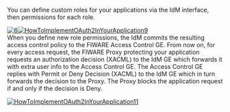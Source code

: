 You can define custom roles for your applications via the IdM interface,
then permissions for each role.

[![6](/uploads/2014/11/6.png)](/uploads/2014/11/6.png)[![HowToImplementOAuth2InYourApplication9](/uploads/2015/04/HowToImplementOAuth2InYourApplication9-300x279.png)](/uploads/2015/04/HowToImplementOAuth2InYourApplication9.png)  
When you define new role permissions, the IdM commits the resulting
access control policy to the FIWARE Access Control GE. From now on, for
every access request, the FIWARE Proxy protecting your application
requests an authorization decision (XACML) to the IdM GE which forwards
it with extra user info to the Access Control GE. The Access Control GE
replies with Permit or Deny Decision (XACML) to the IdM GE which in turn
forwards the decision to the Proxy. The Proxy blocks the application
request if and only if the decision is Deny.

[![HowToImplementOAuth2InYourApplication11](/uploads/2015/04/HowToImplementOAuth2InYourApplication11.png)](/uploads/2015/04/HowToImplementOAuth2InYourApplication11.png)

